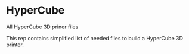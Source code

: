 # HyperCube
All HyperCube 3D priner files

This rep contains simplified list of needed files to build a HyperCube 3D printer.

